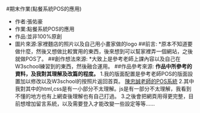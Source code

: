 #期末作業(點餐系統POS的應用)
* 作者:張佑豪
* 作業:點餐系統POS的應用
* 作品:並非100%原創
* 圖片來源:家裡麵店的照片以及自己用小畫家做的logo
##前言:
*原本不知道要做什麼，然後又想做比較實用的東西，後來想到可以幫家裡弄一個網站，之後就做POS了。
##創作想法來源:
*大致上是參考老師上課內容以及自己在W3school練習到的東西，然後融合運用。
##作品參考來源:
**作品中所參考的資料，及我對其理解及改篇的程度。**
1.我的版面配置是參考老師POS的版面設置加以修改以及W3school的按照片返回首頁。
[陳忠誠老師的POS系統](https://ccccourse.github.io/wp/code/08-app2/pos/06-report/index.html?fbclid=IwAR1cPMivi8yqvYkUZdknw0XU2qI5YuvWNOC9wt_Jff6BLaIEBLMuG2Qyb)
2.其中我對其中的html,css是有一小部分不太理解。js是有一部分不太理解，我看到不懂的地方也有上網查後理解也有自己打過。
3.之後會把網頁用得更完整，目前想增加留言系統，以及需要登入才能改變一些設定等等......
